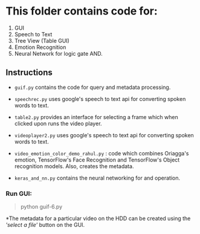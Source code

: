 # This folder contains code for:

1. GUI
2. Speech to Text
3. Tree View (Table GUI)
4. Emotion Recognition
5. Neural Network for logic gate AND.

## Instructions

* ```guif.py``` contains the code for query and metadata processing.

* ```speechrec.py``` uses google's speech to text api for converting spoken words to text.

* ```table2.py``` provides an interface for selecting a frame which when clicked upon runs the video player.

* ```videoplayer2.py``` uses google's speech to text api for converting spoken words to text.

* ```video_emotion_color_demo_rahul.py``` : code which combines Oriagga's emotion, TensorFlow's Face Recognition and TensorFlow's Object recognition models. Also, creates the metadata.

* ```keras_and_nn.py``` contains the neural networking for and operation.

### Run GUI:
> python guif-6.py


*The metadata for a particular video on the HDD can be created using the *'select a file'* button on the GUI.
